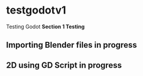 # testgodotv1
Testing Godot
**Section 1 Testing**
## Importing Blender files in progress

## 2D using GD Script in progress


